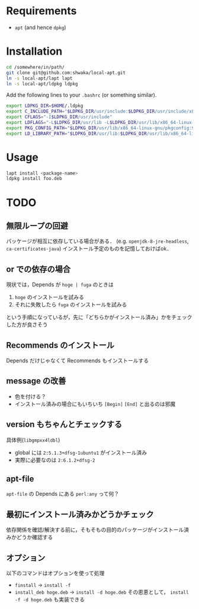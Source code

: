 # Requirements
- `apt` (and hence `dpkg`)


# Installation
```bash
cd /somewhere/in/path/
git clone git@github.com:shwaka/local-apt.git
ln -s local-apt/lapt lapt
ln -s local-apt/ldpkg ldpkg
```

Add the following lines to your `.bashrc` (or something similar).

```bash
export LDPKG_DIR=$HOME/.ldpkg
export C_INCLUDE_PATH="$LDPKG_DIR/usr/include:$LDPKG_DIR/usr/include/x86_64-linux-gnu"
export CFLAGS="-I$LDPKG_DIR/usr/include"
export LDFLAGS="-L$LDPKG_DIR/usr/lib -L$LDPKG_DIR/usr/lib/x86_64-linux-gnu"
export PKG_CONFIG_PATH="$LDPKG_DIR/usr/lib/x86_64-linux-gnu/pkgconfig:$LDPKG_DIR/usr/share/pkgconfig"
export LD_LIBRARY_PATH="$LDPKG_DIR/usr/lib:$LDPKG_DIR/usr/lib/x86_64-linux-gnu"
```

# Usage
```bash
lapt install <package-name>
ldpkg install foo.deb
```

# TODO
## 無限ループの回避
パッケージが相互に依存している場合がある．
(e.g. `openjdk-8-jre-headless`, `ca-certificates-java`)
インストール予定のものを記憶しておけばok．

## or での依存の場合
現状では，Depends が `hoge | fuga` のときは

1. `hoge` のインストールを試みる
2. それに失敗したら `fuga` のインストールを試みる

という手順になっているが，先に「どちらかがインストール済み」かをチェックした方が良さそう

## Recommends のインストール
Depends だけじゃなくて Recommends もインストールする

## message の改善
- 色を付ける？
- インストール済みの場合にもいちいち `[Begin]` `[End]` と出るのは邪魔

## version もちゃんとチェックする
具体例(`libgmpxx4ldbl`)
- global には `2:5.1.3+dfsg-1ubuntu1` がインストール済み
- 実際に必要なのは `2:6.1.2+dfsg-2`

## apt-file
`apt-file` の Depends にある `perl:any` って何？

## 最初にインストール済みかどうかチェック
依存関係を確認/解決する前に，そもそもの目的のパッケージがインストール済みかどうか確認する

## オプション
以下のコマンドはオプションを使って処理
- `finstall` → `install -f`
- `install_deb hoge.deb` → `install -d hoge.deb`
その恩恵として， `install -f -d hoge.deb` も実装できる
